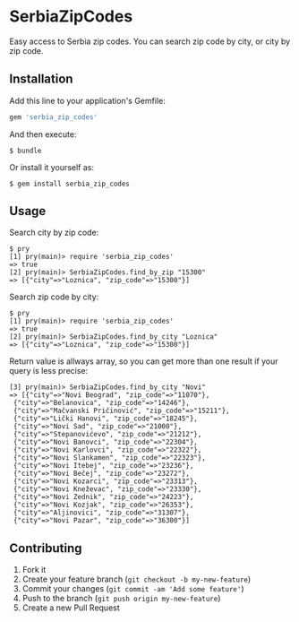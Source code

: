 # SerbiaZipCodes

Easy access to Serbia zip codes. You can search zip code by city, or city by zip code.

## Installation

Add this line to your application's Gemfile:

```ruby
gem 'serbia_zip_codes'
```

And then execute:

    $ bundle

Or install it yourself as:

    $ gem install serbia_zip_codes

## Usage

Search city by zip code:
```
$ pry
[1] pry(main)> require 'serbia_zip_codes'
=> true
[2] pry(main)> SerbiaZipCodes.find_by_zip "15300"
=> [{"city"=>"Loznica", "zip_code"=>"15300"}]
```

Search zip code by city:

```
$ pry
[1] pry(main)> require 'serbia_zip_codes'
=> true
[2] pry(main)> SerbiaZipCodes.find_by_city "Loznica"
=> [{"city"=>"Loznica", "zip_code"=>"15300"}]
```

Return value is allways array, so you can get more than one result if your query is less precise:

```
[3] pry(main)> SerbiaZipCodes.find_by_city "Novi"
=> [{"city"=>"Novi Beograd", "zip_code"=>"11070"},
 {"city"=>"Belanovica", "zip_code"=>"14246"},
 {"city"=>"Mačvanski Pričinović", "zip_code"=>"15211"},
 {"city"=>"Lički Hanovi", "zip_code"=>"18245"},
 {"city"=>"Novi Sad", "zip_code"=>"21000"},
 {"city"=>"Stepanovićevo", "zip_code"=>"21212"},
 {"city"=>"Novi Banovci", "zip_code"=>"22304"},
 {"city"=>"Novi Karlovci", "zip_code"=>"22322"},
 {"city"=>"Novi Slankamen", "zip_code"=>"22323"},
 {"city"=>"Novi Itebej", "zip_code"=>"23236"},
 {"city"=>"Novi Bečej", "zip_code"=>"23272"},
 {"city"=>"Novi Kozarci", "zip_code"=>"23313"},
 {"city"=>"Novi Kneževac", "zip_code"=>"23330"},
 {"city"=>"Novi Zednik", "zip_code"=>"24223"},
 {"city"=>"Novi Kozjak", "zip_code"=>"26353"},
 {"city"=>"Aljinovici", "zip_code"=>"31307"},
 {"city"=>"Novi Pazar", "zip_code"=>"36300"}]
```

## Contributing

1. Fork it
2. Create your feature branch (`git checkout -b my-new-feature`)
3. Commit your changes (`git commit -am 'Add some feature'`)
4. Push to the branch (`git push origin my-new-feature`)
5. Create a new Pull Request
